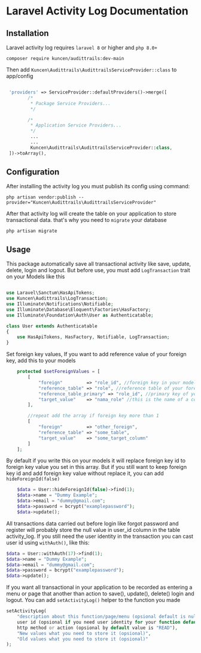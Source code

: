 # Laravel Activity Log Documentation

## Installation

Laravel activity log requires `laravel 8` or higher and `php 8.0+`

```
composer require kuncen/audittrails:dev-main
```

Then add `Kuncen\Audittrails\AudittrailsServiceProvider::class` to app/config
```php

 'providers' => ServiceProvider::defaultProviders()->merge([
        /*
         * Package Service Providers...
         */

        /*
         * Application Service Providers...
         */
         ...
         ...
         Kuncen\Audittrails\AudittrailsServiceProvider::class,
 ])->toArray(),

```


## Configuration

After installing the activity log you must publish its config using command:

```
php artisan vendor:publish --provider="Kuncen\Audittrails\AudittrailsServiceProvider"
```


After that activity log will create the table on your application to store transactional data. that's why you need to `migrate` your database

```
php artisan migrate
```


## Usage

This package automatically save all transactional activity like save, update, delete, login and logout. But before use, you must add `LogTransaction` trait on your Models like this

```php

use Laravel\Sanctum\HasApiTokens;
use Kuncen\Audittrails\LogTransaction;
use Illuminate\Notifications\Notifiable;
use Illuminate\Database\Eloquent\Factories\HasFactory;
use Illuminate\Foundation\Auth\User as Authenticatable;

class User extends Authenticatable
{
    use HasApiTokens, HasFactory, Notifiable, LogTransaction;
}

```

Set foreign key values,
If you want to add reference value of your foreign key, add this to your models

```php
    protected $setForeignValues = [
        [
            "foreign"         => "role_id", //foreign key in your models
            "reference_table" => "role", //reference table of your foreign key
            "reference_table_primary" => "role_id", //primary key of your reference table (not required default value is 'id')
            "target_value"    => "nama_role" //this is the name of a column that you want to put on log
        ],

        //repeat add the array if foreign key more than 1
        [
            "foreign"         => "other_foreign",
            "reference_table" => "some_table",
            "target_value"    => "some_target_column"
        ]
    ];
```
By default if you write this on your models it will replace foreign key id to foreign key value you set in this array. But if you still want to keep foreign key id and add foreign key value without replace it, you can add `hideForeignId(false)`

```php
    $data = User::hideForeignId(false)->find(1);
    $data->name = "Dummy Example";
    $data->email = "dummy@gmail.com";
    $data->password = bcrypt("examplepassword");
    $data->update();
```



All transactions data carried out before login like forgot password and register will probably store the null value in user_id column in the table activity_log. If you still need the user identity in the transaction you can cast user id using `withAuth()`, like this:

```php
$data = User::withAuth(17)->find(1);
$data->name = "Dummy Example";
$data->email = "dummy@gmail.com";
$data->password = bcrypt("examplepassword");
$data->update();
```

If you want all transactional in your application to be recorded as entering a menu or page that another than action to save(), update(), delete() login and logout. You can add `setActivityLog()` helper to the function you made

```php
setActivityLog(
    "description about this function/page/menu (opsional default is null)",
    user id (opsional if you need user identity for your function default is null),
    http method or action (opsional by default value is "READ"),
    "New values what you need to store it (opsional)",
    "Old values what you need to store it (opsional)"
);
```
